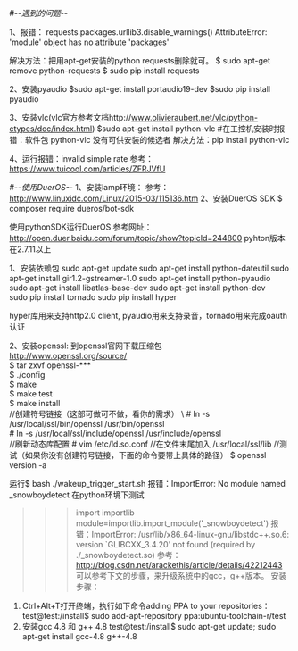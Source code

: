#-*-遇到的问题-*-

1、报错：
requests.packages.urllib3.disable_warnings()
AttributeError: 'module' object has no attribute 'packages'

解决方法：把用apt-get安装的python requests删除就可。
$ sudo apt-get remove python-requests
$ sudo pip install requests

2、安装pyaudio
$sudo apt-get install portaudio19-dev
$sudo pip install pyaudio


3、安装vlc(vlc官方参考文档http://www.olivieraubert.net/vlc/python-ctypes/doc/index.html)
$sudo apt-get install python-vlc
#在工控机安装时报错：软件包 python-vlc 没有可供安装的候选者
解决方法：pip install python-vlc

4、运行报错：invalid simple rate
参考：https://www.tuicool.com/articles/ZFRJVfU

#-*-使用DuerOS-*-
1、安装lamp环境：
参考：http://www.linuxidc.com/Linux/2015-03/115136.htm
2、安装DuerOS SDK
$ composer require dueros/bot-sdk

使用pythonSDK运行DuerOS
 参考网址：http://open.duer.baidu.com/forum/topic/show?topicId=244800
 pyhton版本在2.7.11以上

 1、安装依赖包 
 sudo apt-get update 
 sudo apt-get install python-dateutil 
 sudo apt-get install gir1.2-gstreamer-1.0
 sudo apt-get install python-pyaudio
 sudo apt-get install libatlas-base-dev
 sudo apt-get install python-dev     
 sudo pip install tornado
 sudo pip install hyper
 
 hyper库用来支持http2.0 client, pyaudio用来支持录音，tornado用来完成oauth认证
 
 2、安装openssl:
  到openssl官网下载压缩包 \
  http://www.openssl.org/source/ \
  $ tar zxvf openssl-*** \
  $ ./config \
  $ make \
  $ make test \
  $ make install \
  //创建符号链接（这部可做可不做，看你的需求） \ 
  \# ln -s /usr/local/ssl/bin/openssl /usr/bin/openssl \
  \# ln -s /usr/local/ssl/include/openssl /usr/include/openssl \
  //刷新动态库配置
  \# vim /etc/ld.so.conf
  //在文件末尾加入
  /usr/local/ssl/lib
  //测试（如果你没有创建符号链接，下面的命令要带上具体的路径）
  $ openssl version -a 

运行$ bash ./wakeup_trigger_start.sh 报错：ImportError: No module named _snowboydetect
在python环境下测试
>>> import importlib
>>> module=importlib.import_module('_snowboydetect')
报错：ImportError: /usr/lib/x86_64-linux-gnu/libstdc++.so.6: version `GLIBCXX_3.4.20' not found (required by ./_snowboydetect.so)
参考：
http://blog.csdn.net/arackethis/article/details/42212443
可以参考下文的步骤，来升级系统中的gcc，g++版本。
安装步骤：
1) Ctrl+Alt+T打开终端，执行如下命令adding PPA to your repositories：
test@test:/install$ sudo add-apt-repository ppa:ubuntu-toolchain-r/test
2) 安装gcc 4.8 和 g++ 4.8
test@test:/install$ sudo apt-get update; sudo apt-get install gcc-4.8 g++-4.8
